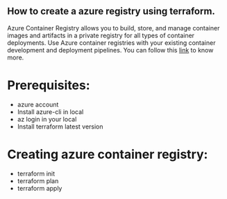 ## How to create a azure registry using terraform.

Azure Container Registry allows you to build, store, and manage container images and artifacts in a private registry for all types of container deployments. Use Azure container registries with your existing container development and deployment pipelines. You can follow this <a href="https://learn.microsoft.com/en-us/azure/container-registry/" target="_blank">link</a> to know more.

# Prerequisites:
* azure account
* Install azure-cli in local
* az login in your local
* Install terraform latest version

# Creating azure container registry:
* terraform init
* terraform plan 
* terraform apply